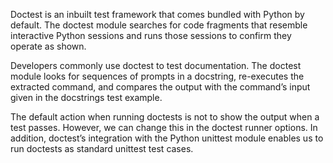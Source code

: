 Doctest is an inbuilt test framework that comes bundled with Python by default. The doctest module searches for code fragments that resemble interactive Python sessions and runs those sessions to confirm they operate as shown.

Developers commonly use doctest to test documentation. The doctest module looks for sequences of prompts in a docstring, re-executes the extracted command, and compares the output with the command’s input given in the docstrings test example.

The default action when running doctests is not to show the output when a test passes. However, we can change this in the doctest runner options. In addition, doctest’s integration with the Python unittest module enables us to run doctests as standard unittest test cases.


